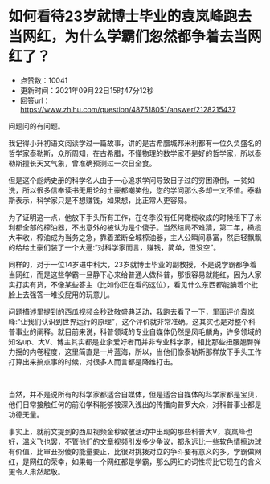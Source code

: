 # 如何看待23岁就博士毕业的袁岚峰跑去当网红，为什么学霸们忽然都争着去当网红了？
- 点赞数：10041
- 更新时间：2021年09月22日15时47分12秒
- 回答url：https://www.zhihu.com/question/487518051/answer/2128215437
<body>
 <p data-pid="0Ijo-2Im">问题问的有问题。</p>
 <p data-pid="lvWIsyiL">我记得小升初语文阅读学过一篇故事，讲的是古希腊城邦米利都有一位久负盛名的哲学家泰勒斯，众所周知，在古希腊，不懂物理的数学家不是好的哲学家，所以泰勒斯擅长天文气象，曾准确预测过一次日全食。</p>
 <p data-pid="xMYZw3S5">但是这个彪炳史册的科学名人由于一心追求学问导致日子过的穷困潦倒，一贫如洗，所以很多信奉读书无用论的土豪都嘲笑他，您的学问那么多却一文不值。泰勒斯表示，科学家只是不想赚钱，如果想，比正常人更容易。</p>
 <p data-pid="pn5Yj3gb">为了证明这一点，他放下手头所有工作，在冬季没有任何橄榄收成的时候租下了米利都全部的榨油器，不出意外的被认为是个傻子。当然结局不难猜，第二年，橄榄大丰收，榨油成为当务之急，靠着垄断全城榨油器，主人公瞬间暴富，然后轻飘飘的给给土豪们装了一个大逼:“对科学家而言，赚钱，简单，但没空”。</p>
 <p data-pid="MMUoqrpT">同样的，对于一位14岁进中科大，23岁就博士毕业的副教授，不是说学霸都争着当网红，而是这些学霸一旦静下心来给普通人做科普，那很容易就能红，因为人家实打实有货，不像某些答主（比如你正在看的这位），看见什么东西都能腆着个批脸上去强答一堆没屁用的玩意儿。</p>
 <p data-pid="UMew52kZ">问题描述里提到的西瓜视频金秒致敬盛典活动，我跑去看了一下，里面评价袁岚峰:“让我们认识到世界运行的原理”，这个评价就非常准确。这其实也是对整个科普事业的阐释。就目前来说，科普领域的专业自媒体仍然是凤毛麟角，许多领域的知名up、大V、博主其实都是业余爱好者而并非专业科学家，相比那些扭腰翘臀弹力摇的内卷程度，这里简直是一片蓝海，所以，当他们像泰勒斯那样放下手头工作打算出来搞点事的时候，对很多人而言都是降维打击。</p>
 <p class="ztext-empty-paragraph"><br></p>
 <p data-pid="E7-R1q9Q">当然，并不是说所有的科学家都适合自媒体，但是适合自媒体的科学家都是宝贝，他们日常接触任何的前沿学科能够被深入浅出的传播向普罗大众，对科普事业都是功德无量。</p>
 <p data-pid="T-dHn526">事实上，就前文提到的西瓜视频金秒致敬活动中出现的那些科普大V，袁岚峰也好，温义飞也罢，不管他们的文章视频引发多少争议，都永远比一些软色情擦边球有价值，比审丑扮傻的能量要正，比很对挑拨对立的争斗要有意义的多。学霸做网红，是网红的荣幸，如果每一个网红都是学霸，那么网红的词性将比它现在的含义更令人肃然起敬。</p>
</body>